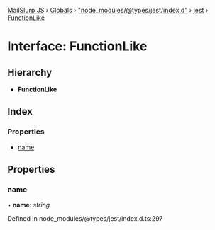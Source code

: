 [MailSlurp JS](../README.md) › [Globals](../globals.md) › ["node_modules/@types/jest/index.d"](../modules/_node_modules__types_jest_index_d_.md) › [jest](../modules/_node_modules__types_jest_index_d_.jest.md) › [FunctionLike](_node_modules__types_jest_index_d_.jest.functionlike.md)

# Interface: FunctionLike

## Hierarchy

* **FunctionLike**

## Index

### Properties

* [name](_node_modules__types_jest_index_d_.jest.functionlike.md#name)

## Properties

###  name

• **name**: *string*

Defined in node_modules/@types/jest/index.d.ts:297
